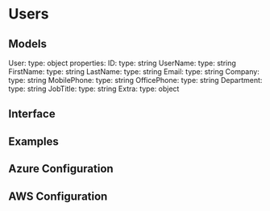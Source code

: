 # Users


## Models

User:
    type: object
    properties: 
      ID:
        type: string
      UserName:
        type: string
      FirstName:
        type: string
      LastName:
        type: string
      Email:
        type: string
      Company: 
        type: string
      MobilePhone:
        type: string
      OfficePhone:
        type: string
      Department:
        type: string
      JobTitle:
        type: string
      Extra:
        type: object

## Interface


## Examples


## Azure Configuration


## AWS Configuration